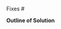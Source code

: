 <!-- Before opening a PR, please ensure you have read our contributor guidelines -->
<!-- at https://teammates.github.io/teammates/process.html#step-4-submit-a-pr. -->

<!-- PR title: Copy-and-paste the name of the issue this PR is fixing, -->
<!-- and include the issue number in front in square brackets. -->
<!-- e.g. [#3942] Remove unnecessary System.out.printlns from Java files -->

<!-- Add the issue number to the "Fixes" keyword below, e.g. Fixes #3942 -->
Fixes #

**Outline of Solution**

<!-- Give a brief description of how you solved the issue. -->
<!-- If the solution includes any changes in UI, do also attach screenshots of the new UI. -->
<!-- This portion can be skipped if the fix is trivial. -->
